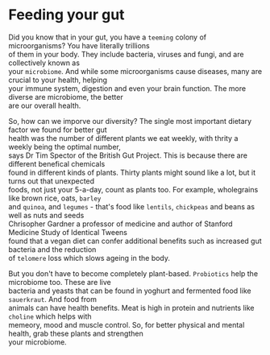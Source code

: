 # Feeding your gut  

Did you know that in your gut, you have a `teeming` colony of microorganisms? You have literally trillions  
of them in your body. They include bacteria, viruses and fungi, and are collectively known as  
your `microbiome`. And while some microorganisms cause diseases, many are crucial to your health, helping  
your immune system, digestion and even your brain function. The more diverse are microbiome, the better  
are our overall health.  

So, how can we imporve our diversity? The single most important dietary factor we found for better gut  
health was the number of different plants we eat weekly, with thrity a weekly being the optimal number,  
says Dr Tim Spector of the British Gut Project. This is because there are different benefical chemicals  
found in different kinds of plants. Thirty plants might sound like a lot, but it turns out that unexpected  
foods, not just your 5-a-day, count as plants too. For example, wholegrains like brown rice, oats, `barley`  
and `quinoa`, and `legumes` - that's food like `lentils`, `chickpeas` and beans as well as nuts and seeds  
Chrisopher Gardner a professor of medicine and author of Stanford Medicine Study of Identical Tweens  
found that a vegan diet can confer additional benefits such as increased gut bacteria and the reduction  
of `telomere` loss which slows ageing in the body.  

But you don't have to become completely plant-based. `Probiotics` help the microbiome too. These are live  
bacteria and yeasts that can be found in yoghurt and fermented food like `sauerkraut`. And food from  
animals can have health benefits. Meat is high in protein and nutrients like `choline` which helps with  
memeory, mood and muscle control. So, for better physical and mental health, grab these plants and strengthen  
your microbiome.  

